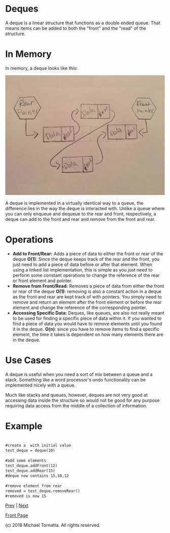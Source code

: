 # Deques

A deque is a linear structure that functions as a double ended queue. That means items can be added to both the "front" and the "read" of the structure.

# In Memory

In memory, a deque looks like this:

![set image](images/queue.jpg)

A deque is implemented in a virtually identical way to a queue, the difference lies in the way the deque is interacted with. Unlike a queue where you can only enqueue and dequeue to the rear and front, respectively, a deque can add to the front and rear and remove from the front and rear.

# Operations

* **Add to Front/Rear:** Adds a piece of data to either the front or rear of the deque **O(1)**: Since the deque keeps track of the rear and the front, you just need to add a piece of data before or after that element. When using a linked list implementation, this is simple as you just need to perform some constant operations to change the reference of the rear or front element and pointer.
* **Remove from Front/Read:** Removes a piece of data from either the front or rear of the deque **O(1)**: removing is also a constant action in a deque as the front and rear are kept track of with pointers. You simply need to remove and return an element after the front element or before the rear element and change the reference of the corresponding pointer.
* **Accessing Specific Data:** Deques, like queues, are also not really meant to be used for finding a specific piece of data within it. If you wanted to find a piece of data you would have to remove elements until you found it in the deque. **O(n)**: since you have to remove items to find a specific element, the time it takes is dependent on how many elements there are in the deque.

# Use Cases

A deque is useful when you need a sort of mix between a queue and a stack. Something like a word processor's undo functionality can be implemented nicely with a queue.

Much like stacks and queues, however, deques are not very good at accessing data inside the structure so would not be good for any purpose requiring data access from the middle of a collection of information.

# Example

```

#create a  with initial value
test_deque = deque(10)

#add some elements
test_deque.addFront(12)
test_deque.addRear(15)
#deque now contains 15,10,12

#remove element from rear
removed = test_deque.removeRear()
#removed is now 15

```

[Prev](queue.md) | [Next](hash_table.md)

[Front Page](README.md)

(c) 2018 Michael Tornatta. All rights reserved.
